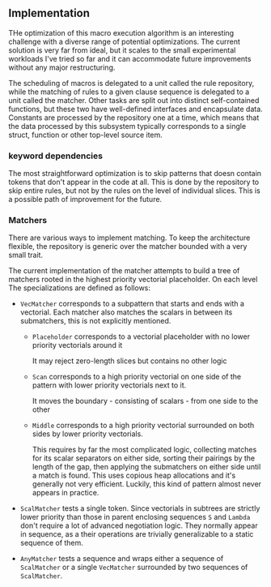 ## Implementation

THe optimization of this macro execution algorithm is an interesting challenge with a diverse range of potential optimizations. The current solution is very far from ideal, but it scales to the small experimental workloads I've tried so far and it can accommodate future improvements without any major restructuring.

The scheduling of macros is delegated to a unit called the rule repository, while the matching of rules to a given clause sequence is delegated to a unit called the matcher. Other tasks are split out into distinct self-contained functions, but these two have well-defined interfaces and encapsulate data. Constants are processed by the repository one at a time, which means that the data processed by this subsystem typically corresponds to a single struct, function or other top-level source item.

### keyword dependencies

The most straightforward optimization is to skip patterns that doesn contain tokens that don't appear in the code at all. This is done by the repository to skip entire rules, but not by the rules on the level of individual slices. This is a possible path of improvement for the future.

### Matchers

There are various ways to implement matching. To keep the architecture flexible, the repository is generic over the matcher bounded with a very small trait.

The current implementation of the matcher attempts to build a tree of matchers rooted in the highest priority vectorial placeholder. On each level  The specializations are defined as follows:

- `VecMatcher` corresponds to a subpattern that starts and ends with a vectorial. Each matcher also matches the scalars in between its submatchers, this is not explicitly mentioned.
  
  - `Placeholder` corresponds to a vectorial placeholder with no lower priority vectorials around it

    It may reject zero-length slices but contains no other logic

  - `Scan` corresponds to a high priority vectorial on one side of the pattern with lower priority vectorials next to it.
  
    It moves the boundary - consisting of scalars - from one side to the other

  - `Middle` corresponds to a high priority vectorial surrounded on both sides by lower priority vectorials.

    This requires by far the most complicated logic, collecting matches for its scalar separators on either side, sorting their pairings by the length of the gap, then applying the submatchers on either side until a match is found. This uses copious heap allocations and it's generally not very efficient. Luckily, this kind of pattern almost never appears in practice.

- `ScalMatcher` tests a single token. Since vectorials in subtrees are strictly lower priority than those in parent enclosing sequences `S` and `Lambda` don't require a lot of advanced negotiation logic. They normally appear in sequence, as a their operations are trivially generalizable to a static sequence of them.

- `AnyMatcher` tests a sequence and wraps either a sequence of `ScalMatcher` or a single `VecMatcher` surrounded by two sequences of `ScalMatcher`.